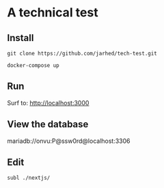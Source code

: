 # A technical test


## Install
```
git clone https://github.com/jarhed/tech-test.git

docker-compose up
```

## Run
Surf to: [http://localhost:3000](http://localhost:3000)

## View the database
mariadb://onvu:P@ssw0rd@localhost:3306

## Edit
```
subl ./nextjs/
```

